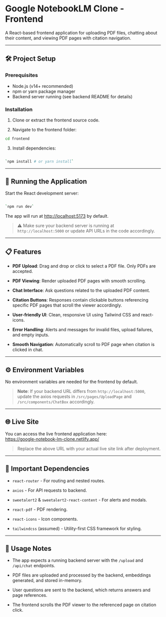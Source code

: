 

# Google NotebookLM Clone - Frontend

A React-based frontend application for uploading PDF files, chatting about their content, and viewing PDF pages with citation navigation.

---

## 🛠️ Project Setup

### Prerequisites

- Node.js (v14+ recommended)
- npm or yarn package manager
- Backend server running (see backend README for details)

### Installation

1. Clone or extract the frontend source code.

2. Navigate to the frontend folder:

```bash
cd frontend
```
3.  Install dependencies:
    

```bash

`npm install # or yarn install` 
```
----------

## 🚀 Running the Application

Start the React development server:

```bash

`npm run dev` 
```

The app will run at [http://localhost:5173](http://localhost:5173) by default.

> ⚠️ Make sure your backend server is running at `http://localhost:5000` or update API URLs in the code accordingly.

----------


## 📋 Features

-   **PDF Upload**: Drag and drop or click to select a PDF file. Only PDFs are accepted.
    
-   **PDF Viewing**: Render uploaded PDF pages with smooth scrolling.
    
-   **Chat Interface**: Ask questions related to the uploaded PDF content.
    
-   **Citation Buttons**: Responses contain clickable buttons referencing specific PDF pages that scroll the viewer accordingly.
    
-   **User-friendly UI**: Clean, responsive UI using Tailwind CSS and react-icons.
    
-   **Error Handling**: Alerts and messages for invalid files, upload failures, and empty inputs.
    
-   **Smooth Navigation**: Automatically scroll to PDF page when citation is clicked in chat.
    

----------

## ⚙️ Environment Variables

No environment variables are needed for the frontend by default.

> **Note**: If your backend URL differs from `http://localhost:5000`, update the axios requests in `/src/pages/UploadPage` and `/src/components/ChatBox` accordingly.

----------

## 🌐 Live Site

You can access the live frontend application here:  
https://google-notebook-lm-clone.netlify.app/

> Replace the above URL with your actual live site link after deployment.

----------

## 🔧 Important Dependencies

-   `react-router` - For routing and nested routes.
    
-   `axios` - For API requests to backend.
    
-   `sweetalert2` & `sweetalert2-react-content` - For alerts and modals.
    
-   `react-pdf` - PDF rendering.
    
-   `react-icons` - Icon components.
    
-   `tailwindcss` (assumed) - Utility-first CSS framework for styling.
    

----------

## 📝 Usage Notes

-   The app expects a running backend server with the `/upload` and `/api/chat` endpoints.
    
-   PDF files are uploaded and processed by the backend, embeddings generated, and stored in-memory.
    
-   User questions are sent to the backend, which returns answers and page references.
    
-   The frontend scrolls the PDF viewer to the referenced page on citation click.
